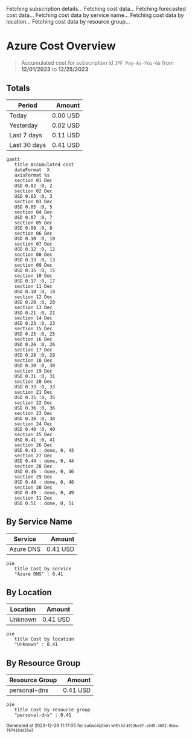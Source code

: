 Fetching subscription details...
Fetching cost data...
Fetching forecasted cost data...
Fetching cost data by service name...
Fetching cost data by location...
Fetching cost data by resource group...
# Azure Cost Overview

> Accumulated cost for subscription id `JPF Pay-As-You-Go` from **12/01/2023** to **12/25/2023**

## Totals

|Period|Amount|
|---|---:|
|Today|0.00 USD|
|Yesterday|0.02 USD|
|Last 7 days|0.11 USD|
|Last 30 days|0.41 USD|

```mermaid
gantt
   title Accumulated cost
   dateFormat  X
   axisFormat %s
   section 01 Dec
   USD 0.02 :0, 2
   section 02 Dec
   USD 0.03 :0, 3
   section 03 Dec
   USD 0.05 :0, 5
   section 04 Dec
   USD 0.07 :0, 7
   section 05 Dec
   USD 0.08 :0, 8
   section 06 Dec
   USD 0.10 :0, 10
   section 07 Dec
   USD 0.12 :0, 12
   section 08 Dec
   USD 0.13 :0, 13
   section 09 Dec
   USD 0.15 :0, 15
   section 10 Dec
   USD 0.17 :0, 17
   section 11 Dec
   USD 0.18 :0, 18
   section 12 Dec
   USD 0.20 :0, 20
   section 13 Dec
   USD 0.21 :0, 21
   section 14 Dec
   USD 0.23 :0, 23
   section 15 Dec
   USD 0.25 :0, 25
   section 16 Dec
   USD 0.26 :0, 26
   section 17 Dec
   USD 0.28 :0, 28
   section 18 Dec
   USD 0.30 :0, 30
   section 19 Dec
   USD 0.31 :0, 31
   section 20 Dec
   USD 0.33 :0, 33
   section 21 Dec
   USD 0.35 :0, 35
   section 22 Dec
   USD 0.36 :0, 36
   section 23 Dec
   USD 0.38 :0, 38
   section 24 Dec
   USD 0.40 :0, 40
   section 25 Dec
   USD 0.41 :0, 41
   section 26 Dec
   USD 0.43 : done, 0, 43
   section 27 Dec
   USD 0.44 : done, 0, 44
   section 28 Dec
   USD 0.46 : done, 0, 46
   section 29 Dec
   USD 0.48 : done, 0, 48
   section 30 Dec
   USD 0.49 : done, 0, 49
   section 31 Dec
   USD 0.51 : done, 0, 51
```

## By Service Name

|Service|Amount|
|---|---:|
|Azure DNS|0.41 USD|

```mermaid
pie
   title Cost by service
   "Azure DNS" : 0.41
```

## By Location

|Location|Amount|
|---|---:|
|Unknown|0.41 USD|

```mermaid
pie
   title Cost by location
   "Unknown" : 0.41
```

## By Resource Group

|Resource Group|Amount|
|---|---:|
|personal-dns|0.41 USD|

```mermaid
pie
   title Cost by resource group
   "personal-dns" : 0.41
```

<sup>Generated at 2023-12-26 11:17:05 for subscription with id `4913be3f-a345-4652-9bba-767418dd25e3`</sup>
